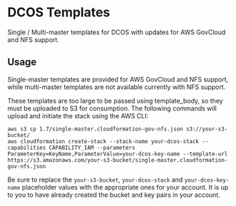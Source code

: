 # DCOS Templates

Single / Multi-master templates for DCOS with updates for AWS GovCloud and NFS support.

## Usage

Single-master templates are provided for AWS GovCloud and NFS support, while multi-master templates are not
available currently with NFS support.

These templates are too large to be passed using template_body, so they must be uploaded to S3 for consumption. 
The following commands will upload and initiate the stack using the AWS CLI:

```
aws s3 cp 1.7/single-master.cloudformation-gov-nfs.json s3://your-s3-bucket/
aws cloudformation create-stack --stack-name your-dcos-stack --capabilities CAPABILITY_IAM --parameters ParameterKey=KeyName,ParameterValue=your-dcos-key-name --template-url https://s3.amazonaws.com/your-s3-bucket/single-master.cloudformation-gov-nfs.json
```

Be sure to replace the `your-s3-bucket`, `your-dcos-stack` and `your-dcos-key-name` placeholder values with the
appropriate ones for your account. It is up to you to have already created the bucket and key pairs in your account.